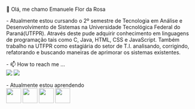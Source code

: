 <p>
👋 Olá, me chamo Emanuele Flor da Rosa </br></p> 
<p>
- Atualmente estou cursando o 2º semestre de Tecnologia em Análise e Desenvolvimento de Sistemas na Universidade Tecnológica Federal do Paraná(UTFPR). Através deste pude adquirir conhecimento em linguagens de programação tais como C, Java, HTML, CSS e JavaScript. Também trabalho na UTFPR como estagiária do setor de T.I. analisando, corrigindo, refatorando e buscando maneiras de aprimorar os sistemas existentes.</p>
<p>
- 📫 How to reach me ... </br>
<a href = "mailto:emanueleflordarosa@gmail.com "><img loading="lazy" src="https://img.shields.io/badge/Gmail-D14836?style=for-the-badge&logo=gmail&logoColor=white" target="_blank"></a>
<a href="https://www.linkedin.com/in/emanueleflordarosa" target="_blank"><img loading="lazy" src="https://img.shields.io/badge/-LinkedIn-%230077B5?style=for-the-badge&logo=linkedin&logoColor=white" target="_blank"></a></p>
<p>
-  Atualmente estou aprendendo <br>
<img loading="lazy" src="https://cdn.jsdelivr.net/gh/devicons/devicon/icons/java/java-original.svg" width="40" height="40"/> <img loading="lazy" src="https://cdn.jsdelivr.net/gh/devicons/devicon/icons/html5/html5-original-wordmark.svg" width="40" height="40"/> <img loading="lazy" src="https://cdn.jsdelivr.net/gh/devicons/devicon/icons/css3/css3-original-wordmark.svg" width="40" height="40"/> <img loading="lazy" src="https://cdn.jsdelivr.net/gh/devicons/devicon/icons/javascript/javascript-original.svg" width="40" height="40"/> </p>
